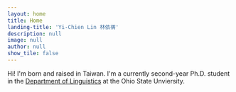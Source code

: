 ```yaml
---
layout: home
title: Home
landing-title: 'Yi-Chien Lin 林依蒨'
description: null
image: null
author: null
show_tile: false
---
```


Hi! I'm born and raised in Taiwan. I'm a currently second-year Ph.D. student in the <a href="https://linguistics.osu.edu/">Department of Linguistics</a> at the Ohio State Unviersity.
